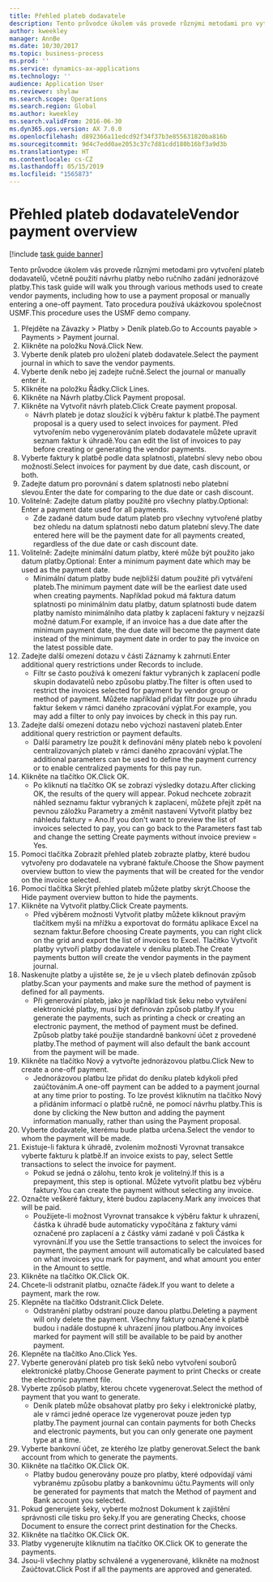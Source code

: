 ```yaml
---
title: Přehled plateb dodavatele
description: Tento průvodce úkolem vás provede různými metodami pro vytvoření plateb dodavatelů, včetně použití návrhu platby nebo ručního zadání jednorázové platby.
author: kweekley
manager: AnnBe
ms.date: 10/30/2017
ms.topic: business-process
ms.prod: ''
ms.service: dynamics-ax-applications
ms.technology: ''
audience: Application User
ms.reviewer: shylaw
ms.search.scope: Operations
ms.search.region: Global
ms.author: kweekley
ms.search.validFrom: 2016-06-30
ms.dyn365.ops.version: AX 7.0.0
ms.openlocfilehash: d892366a11edcd92f34f37b3e855631820ba816b
ms.sourcegitcommit: 9d4c7edd0ae2053c37c7d81cdd180b16bf3a9d3b
ms.translationtype: HT
ms.contentlocale: cs-CZ
ms.lasthandoff: 05/15/2019
ms.locfileid: "1565873"
---
```

# <a name="vendor-payment-overview"></a><span data-ttu-id="6a258-103">Přehled plateb dodavatele</span><span class="sxs-lookup"><span data-stu-id="6a258-103">Vendor payment overview</span></span>

[!include [task guide banner](../../includes/task-guide-banner.md)]

<span data-ttu-id="6a258-104">Tento průvodce úkolem vás provede různými metodami pro vytvoření plateb dodavatelů, včetně použití návrhu platby nebo ručního zadání jednorázové platby.</span><span class="sxs-lookup"><span data-stu-id="6a258-104">This task guide will walk you through various methods used to create vendor payments, including how to use a payment proposal or manually entering a one-off payment.</span></span> <span data-ttu-id="6a258-105">Tato procedura používá ukázkovou společnost USMF.</span><span class="sxs-lookup"><span data-stu-id="6a258-105">This procedure uses the USMF demo company.</span></span>

1. <span data-ttu-id="6a258-106">Přejděte na Závazky > Platby > Deník plateb.</span><span class="sxs-lookup"><span data-stu-id="6a258-106">Go to Accounts payable > Payments > Payment journal.</span></span>
2. <span data-ttu-id="6a258-107">Klikněte na položku Nová.</span><span class="sxs-lookup"><span data-stu-id="6a258-107">Click New.</span></span>
3. <span data-ttu-id="6a258-108">Vyberte deník plateb pro uložení plateb dodavatele.</span><span class="sxs-lookup"><span data-stu-id="6a258-108">Select the payment journal in which to save the vendor payments.</span></span> 
4. <span data-ttu-id="6a258-109">Vyberte deník nebo jej zadejte ručně.</span><span class="sxs-lookup"><span data-stu-id="6a258-109">Select the journal or manually enter it.</span></span>
5. <span data-ttu-id="6a258-110">Klikněte na položku Řádky.</span><span class="sxs-lookup"><span data-stu-id="6a258-110">Click Lines.</span></span>
6. <span data-ttu-id="6a258-111">Klikněte na Návrh platby.</span><span class="sxs-lookup"><span data-stu-id="6a258-111">Click Payment proposal.</span></span>
7. <span data-ttu-id="6a258-112">Klikněte na Vytvořit návrh plateb.</span><span class="sxs-lookup"><span data-stu-id="6a258-112">Click Create payment proposal.</span></span>
    * <span data-ttu-id="6a258-113">Návrh plateb je dotaz sloužící k výběru faktur k platbě.</span><span class="sxs-lookup"><span data-stu-id="6a258-113">The payment proposal is a query used to select invoices for payment.</span></span> <span data-ttu-id="6a258-114">Před vytvořením nebo vygenerováním plateb dodavatele můžete upravit seznam faktur k úhradě.</span><span class="sxs-lookup"><span data-stu-id="6a258-114">You can edit the list of invoices to pay before creating or generating the vendor payments.</span></span>  
8. <span data-ttu-id="6a258-115">Vyberte faktury k platbě podle data splatnosti, platební slevy nebo obou možností.</span><span class="sxs-lookup"><span data-stu-id="6a258-115">Select invoices for payment by due date, cash discount, or both.</span></span> 
9. <span data-ttu-id="6a258-116">Zadejte datum pro porovnání s datem splatnosti nebo platební slevou.</span><span class="sxs-lookup"><span data-stu-id="6a258-116">Enter the date for comparing to the due date or cash discount.</span></span> 
10. <span data-ttu-id="6a258-117">Volitelně: Zadejte datum platby použité pro všechny platby.</span><span class="sxs-lookup"><span data-stu-id="6a258-117">Optional: Enter a payment date used for all payments.</span></span>
    * <span data-ttu-id="6a258-118">Zde zadané datum bude datum plateb pro všechny vytvořené platby bez ohledu na datum splatnosti nebo datum platební slevy.</span><span class="sxs-lookup"><span data-stu-id="6a258-118">The date entered here will be the payment date for all payments created, regardless of the due date or cash discount date.</span></span>  
11. <span data-ttu-id="6a258-119">Volitelně: Zadejte minimální datum platby, které může být použito jako datum platby.</span><span class="sxs-lookup"><span data-stu-id="6a258-119">Optional: Enter a minimum payment date which may be used as the payment date.</span></span>
    * <span data-ttu-id="6a258-120">Minimální datum platby bude nejbližší datum použité při vytváření plateb.</span><span class="sxs-lookup"><span data-stu-id="6a258-120">The minimum payment date will be the earliest date used when creating payments.</span></span> <span data-ttu-id="6a258-121">Například pokud má faktura datum splatnosti po minimálním datu platby, datum splatnosti bude datem platby namísto minimálního data platby k zaplacení faktury v nejzazší možné datum.</span><span class="sxs-lookup"><span data-stu-id="6a258-121">For example, if an invoice has a due date after the minimum payment date, the due date will become the payment date instead of the minimum payment date in order to pay the invoice on the latest possible date.</span></span>  
12. <span data-ttu-id="6a258-122">Zadejte další omezení dotazu v části Záznamy k zahrnutí.</span><span class="sxs-lookup"><span data-stu-id="6a258-122">Enter additional query restrictions under Records to include.</span></span>
    * <span data-ttu-id="6a258-123">Filtr se často používá k omezení faktur vybraných k zaplacení podle skupin dodavatelů nebo způsobu platby.</span><span class="sxs-lookup"><span data-stu-id="6a258-123">The filter is often used to restrict the invoices selected for payment by vendor group or method of payment.</span></span> <span data-ttu-id="6a258-124">Můžete například přidat filtr pouze pro úhradu faktur šekem v rámci daného zpracování výplat.</span><span class="sxs-lookup"><span data-stu-id="6a258-124">For example, you may add a filter to only pay invoices by check in this pay run.</span></span>  
13. <span data-ttu-id="6a258-125">Zadejte další omezení dotazu nebo výchozí nastavení plateb.</span><span class="sxs-lookup"><span data-stu-id="6a258-125">Enter additional query restriction or payment defaults.</span></span> 
    * <span data-ttu-id="6a258-126">Další parametry lze použít k definování měny plateb nebo k povolení centralizovaných plateb v rámci daného zpracování výplat.</span><span class="sxs-lookup"><span data-stu-id="6a258-126">The additional parameters can be used to define the payment currency or to enable centralized payments for this pay run.</span></span>  
14. <span data-ttu-id="6a258-127">Klikněte na tlačítko OK.</span><span class="sxs-lookup"><span data-stu-id="6a258-127">Click OK.</span></span>
    * <span data-ttu-id="6a258-128">Po kliknutí na tlačítko OK se zobrazí výsledky dotazu.</span><span class="sxs-lookup"><span data-stu-id="6a258-128">After clicking OK, the results of the query will appear.</span></span> <span data-ttu-id="6a258-129">Pokud nechcete zobrazit náhled seznamu faktur vybraných k zaplacení, můžete přejít zpět na pevnou záložku Parametry a změnit nastavení Vytvořit platby bez náhledu faktury = Ano.</span><span class="sxs-lookup"><span data-stu-id="6a258-129">If you don't want to preview the list of invoices selected to pay, you can go back to the Parameters fast tab and change the setting Create payments without invoice preview = Yes.</span></span>  
15. <span data-ttu-id="6a258-130">Pomocí tlačítka Zobrazit přehled plateb zobrazte platby, které budou vytvořeny pro dodavatele na vybrané faktuře.</span><span class="sxs-lookup"><span data-stu-id="6a258-130">Choose the Show payment overview button to view the payments that will be created for the vendor on the invoice selected.</span></span>
16. <span data-ttu-id="6a258-131">Pomocí tlačítka Skrýt přehled plateb můžete platby skrýt.</span><span class="sxs-lookup"><span data-stu-id="6a258-131">Choose the Hide payment overview button to hide the payments.</span></span> 
17. <span data-ttu-id="6a258-132">Klikněte na Vytvořit platby.</span><span class="sxs-lookup"><span data-stu-id="6a258-132">Click Create payments.</span></span>
    * <span data-ttu-id="6a258-133">Před výběrem možnosti Vytvořit platby můžete kliknout pravým tlačítkem myši na mřížku a exportovat do formátu aplikace Excel na seznam faktur.</span><span class="sxs-lookup"><span data-stu-id="6a258-133">Before choosing Create payments, you can right click on the grid and export the list of invoices to Excel.</span></span> <span data-ttu-id="6a258-134">Tlačítko Vytvořit platby vytvoří platby dodavatele v deníku plateb.</span><span class="sxs-lookup"><span data-stu-id="6a258-134">The Create payments button will create the vendor payments in the payment journal.</span></span>  
18. <span data-ttu-id="6a258-135">Naskenujte platby a ujistěte se, že je u všech plateb definován způsob platby.</span><span class="sxs-lookup"><span data-stu-id="6a258-135">Scan your payments and make sure the method of payment is defined for all payments.</span></span> 
    * <span data-ttu-id="6a258-136">Při generování plateb, jako je například tisk šeku nebo vytváření elektronické platby, musí být definován způsob platby.</span><span class="sxs-lookup"><span data-stu-id="6a258-136">If you generate the payments, such as printing a check or creating an electronic payment, the method of payment must be defined.</span></span> <span data-ttu-id="6a258-137">Způsob platby také použije standardně bankovní účet z provedené platby.</span><span class="sxs-lookup"><span data-stu-id="6a258-137">The method of payment will also default the bank account from the payment will be made.</span></span>  
19. <span data-ttu-id="6a258-138">Klikněte na tlačítko Nový a vytvořte jednorázovou platbu.</span><span class="sxs-lookup"><span data-stu-id="6a258-138">Click New to create a one-off payment.</span></span>
    * <span data-ttu-id="6a258-139">Jednorázovou platbu lze přidat do deníku plateb kdykoli před zaúčtováním.</span><span class="sxs-lookup"><span data-stu-id="6a258-139">A one-off payment can be added to a payment journal at any time prior to posting.</span></span> <span data-ttu-id="6a258-140">To lze provést kliknutím na tlačítko Nový a přidáním informací o platbě ručně, ne pomocí návrhu platby.</span><span class="sxs-lookup"><span data-stu-id="6a258-140">This is done by clicking the New button and adding the payment information manually, rather than using the Payment proposal.</span></span>  
20. <span data-ttu-id="6a258-141">Vyberte dodavatele, kterému bude platba určena.</span><span class="sxs-lookup"><span data-stu-id="6a258-141">Select the vendor to whom the payment will be made.</span></span>
21. <span data-ttu-id="6a258-142">Existuje-li faktura k úhradě, zvolením možnosti Vyrovnat transakce vyberte fakturu k platbě.</span><span class="sxs-lookup"><span data-stu-id="6a258-142">If an invoice exists to pay, select Settle transactions to select the invoice for payment.</span></span>
    * <span data-ttu-id="6a258-143">Pokud se jedná o zálohu, tento krok je volitelný.</span><span class="sxs-lookup"><span data-stu-id="6a258-143">If this is a prepayment, this step is optional.</span></span> <span data-ttu-id="6a258-144">Můžete vytvořit platbu bez výběru faktury.</span><span class="sxs-lookup"><span data-stu-id="6a258-144">You can create the payment without selecting any invoice.</span></span>  
22. <span data-ttu-id="6a258-145">Označte veškeré faktury, které budou zaplaceny.</span><span class="sxs-lookup"><span data-stu-id="6a258-145">Mark any invoices that will be paid.</span></span>
    * <span data-ttu-id="6a258-146">Použijete-li možnost Vyrovnat transakce k výběru faktur k uhrazení, částka k úhradě bude automaticky vypočítána z faktury vámi označené pro zaplacení a z částky vámi zadané v poli Částka k vyrovnání.</span><span class="sxs-lookup"><span data-stu-id="6a258-146">If you use the Settle transactions to select the invoices for payment, the payment amount will automatically be calculated based on what invoices you mark for payment, and what amount you enter in the Amount to settle.</span></span>  
23. <span data-ttu-id="6a258-147">Klikněte na tlačítko OK.</span><span class="sxs-lookup"><span data-stu-id="6a258-147">Click OK.</span></span>
24. <span data-ttu-id="6a258-148">Chcete-li odstranit platbu, označte řádek.</span><span class="sxs-lookup"><span data-stu-id="6a258-148">If you want to delete a payment, mark the row.</span></span>
25. <span data-ttu-id="6a258-149">Klepněte na tlačítko Odstranit.</span><span class="sxs-lookup"><span data-stu-id="6a258-149">Click Delete.</span></span>
    * <span data-ttu-id="6a258-150">Odstranění platby odstraní pouze danou platbu.</span><span class="sxs-lookup"><span data-stu-id="6a258-150">Deleting a payment will only delete the payment.</span></span> <span data-ttu-id="6a258-151">Všechny faktury označené k platbě budou i nadále dostupné k uhrazení jinou platbou.</span><span class="sxs-lookup"><span data-stu-id="6a258-151">Any invoices marked for payment will still be available to be paid by another payment.</span></span>  
26. <span data-ttu-id="6a258-152">Klepněte na tlačítko Ano.</span><span class="sxs-lookup"><span data-stu-id="6a258-152">Click Yes.</span></span>
27. <span data-ttu-id="6a258-153">Vyberte generování plateb pro tisk šeků nebo vytvoření souborů elektronické platby.</span><span class="sxs-lookup"><span data-stu-id="6a258-153">Choose Generate payment to print Checks or create the electronic payment file.</span></span>
28. <span data-ttu-id="6a258-154">Vyberte způsob platby, kterou chcete vygenerovat.</span><span class="sxs-lookup"><span data-stu-id="6a258-154">Select the method of payment that you want to generate.</span></span>
    * <span data-ttu-id="6a258-155">Deník plateb může obsahovat platby pro šeky i elektronické platby, ale v rámci jedné operace lze vygenerovat pouze jeden typ platby.</span><span class="sxs-lookup"><span data-stu-id="6a258-155">The payment journal can contain payments for both Checks and electronic payments, but you can only generate one payment type at a time.</span></span>  
29. <span data-ttu-id="6a258-156">Vyberte bankovní účet, ze kterého lze platby generovat.</span><span class="sxs-lookup"><span data-stu-id="6a258-156">Select the bank account from which to generate the payments.</span></span>
30. <span data-ttu-id="6a258-157">Klikněte na tlačítko OK.</span><span class="sxs-lookup"><span data-stu-id="6a258-157">Click OK.</span></span>
    * <span data-ttu-id="6a258-158">Platby budou generovány pouze pro platby, které odpovídají vámi vybranému způsobu platby a bankovnímu účtu.</span><span class="sxs-lookup"><span data-stu-id="6a258-158">Payments will only be generated for payments that match the Method of payment and Bank account you selected.</span></span>  
31. <span data-ttu-id="6a258-159">Pokud generujete šeky, vyberte možnost Dokument k zajištění správnosti cíle tisku pro šeky.</span><span class="sxs-lookup"><span data-stu-id="6a258-159">If you are generating Checks, choose Document to ensure the correct print destination for the Checks.</span></span>
32. <span data-ttu-id="6a258-160">Klikněte na tlačítko OK.</span><span class="sxs-lookup"><span data-stu-id="6a258-160">Click OK.</span></span>
33. <span data-ttu-id="6a258-161">Platby vygenerujte kliknutím na tlačítko OK.</span><span class="sxs-lookup"><span data-stu-id="6a258-161">Click OK to generate the payments.</span></span>
34. <span data-ttu-id="6a258-162">Jsou-li všechny platby schválené a vygenerované, klikněte na možnost Zaúčtovat.</span><span class="sxs-lookup"><span data-stu-id="6a258-162">Click Post if all the payments are approved and generated.</span></span> 

